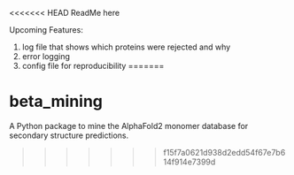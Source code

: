<<<<<<< HEAD
ReadMe here


Upcoming Features:

1. log file that shows which proteins were rejected and why
2. error logging
3. config file for reproducibility
=======
# beta_mining
A Python package to mine the AlphaFold2 monomer database for secondary structure predictions.
>>>>>>> f15f7a0621d938d2edd54f67e7b614f914e7399d
